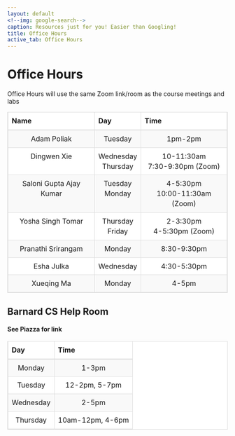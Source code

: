 ```yaml
---
layout: default
<!--img: google-search-->
caption: Resources just for you! Easier than Googling!
title: Office Hours
active_tab: Office Hours
---
```


 <style>

th {
    text-align: left
}

table > thead > tr > th, table > tbody > tr > th, table > tfoot > tr > th, table > thead > tr > td,
table > tbody > tr > td, table > tfoot > tr > td {
    padding: 8px;
    line-height: 1.42857143;
    vertical-align: top;
    border-top: 1px solid #ddd
}

table > thead > tr > th {
    vertical-align: bottom;
    border-bottom: 2px solid #ddd
}

table > caption + thead > tr:first-child > th, table > colgroup + thead > tr:first-child > th,
table > thead:first-child > tr:first-child > th, table > caption + thead > tr:first-child > td,
table > colgroup + thead > tr:first-child > td, table > thead:first-child > tr:first-child > td {
    border-top: 0
}

table > tbody + tbody {
    border-top: 2px solid #ddd
}

table {
    border: 1px solid #ddd;
    border-spacing: 0;
    border-collapse: collapse;
    background-color: #fff;
    width: 100%;
    max-width: 100%;
    margin-bottom: 20px
}

td, th {
    padding: 0
}

table > thead > tr > th, table > tbody > tr > th, table > tfoot > tr > th,
table > thead > tr > td, table > tbody > tr > td, table > tfoot > tr > td {
    border: 1px solid #ddd
}

table > thead > tr > th, table > thead > tr > td {
    border-bottom-width: 2px
}

table > tbody > tr:nth-child(odd) {
    background-color: #f9f9f9
}

</style>


# Office Hours

Office Hours will use the same Zoom link/room
as the course meetings and labs

<table>
<thead>
<tr>
<th align="center">Name</th>
<th align="center">Day</th>
<th align="center">Time</th>
</tr>
</thead>
<tbody>
<tr align="center">
<td>Adam Poliak</td>
<td align="center">Tuesday</td>
<td>1pm-2pm</td>
</tr>
<tr align="center">
<td align="center">Dingwen Xie</td>
<td align="center"> Wednesday <br> Thursday </td>
<td>10-11:30am <br> 7:30-9:30pm (Zoom) </td>
</tr>
<tr align="center">
<td align="center">Saloni Gupta Ajay Kumar</td>
<td align="center"> Tuesday <br> Monday </td>
<td>4-5:30pm <br> 10:00-11:30am (Zoom) </td>
</tr>
<tr align="center">
<td align="center">Yosha Singh Tomar</td>
<td align="center"> Thursday <br> Friday </td>
<td> 2-3:30pm <br> 4-5:30pm (Zoom) </td>
</tr>
<tr align="center">
<td align="center">Pranathi Srirangam</td>
<td align="center"> Monday </td>
<td>8:30-9:30pm </td>
</tr>
<tr align="center">
<td align="center">Esha Julka</td>
<td align="center"> Wednesday </td>
<td>4:30-5:30pm </td>
</tr>
<tr align="center">
<td align="center">Xueqing Ma</td>
<td align="center"> Monday </td>
<td>4-5pm </td>
</tr>
</tbody>
</table>

## Barnard CS Help Room

<h4>See Piazza for link</h4>

<table>
<thead>
<tr>
<th align="center">Day</th>
<th align="center">Time</th>
</tr>
</thead>
<tbody>
<tr align="center">
<td>Monday</td>
<td align="center">1-3pm</td>
</tr>
<tr align="center">
<td>Tuesday</td>
<td align="center">12-2pm, 5-7pm</td>
</tr>
<tr align="center">
<td>Wednesday</td>
<td align="center">2-5pm</td>
</tr>
<tr align="center">
<td>Thursday</td>
<td align="center">10am-12pm, 4-6pm</td>
</tr>
</tbody>
</table>


